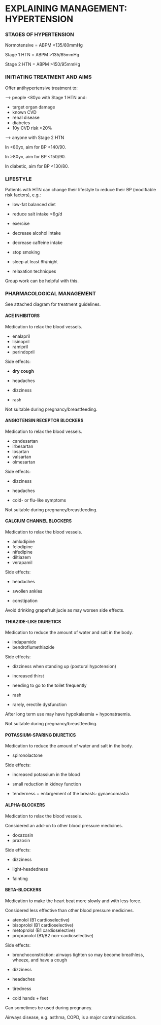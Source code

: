 # EXPLAINING MANAGEMENT: HYPERTENSION

### STAGES OF HYPERTENSION

Normotensive = ABPM <135/80mmHg

Stage 1 HTN = ABPM >135/85mmHg

Stage 2 HTN = ABPM >150/95mmHg

### INITIATING TREATMENT AND AIMS

Offer antihypertensive treatment to:

—> people <80yo with Stage 1 HTN and:

- target organ damage
- known CVD
- renal disease
- diabetes
- 10y CVD risk >20%

—> anyone with Stage 2 HTN


In <80yo, aim for BP <140/90.

In >80yo, aim for BP <150/90.

In diabetic, aim for BP <130/80.

### LIFESTYLE

Patients with HTN can change their lifestyle to reduce their BP (modifiable risk factors), e.g.:
	
- low-fat balanced diet

- reduce salt intake <6g/d

- exercise

- decrease alcohol intake

- decrease caffeine intake

- stop smoking

- sleep at least 6h/night

- relaxation techniques


Group work can be helpful with this.

### PHARMACOLOGICAL MANAGEMENT

See attached diagram for treatment guidelines.

#### ACE INHIBITORS

Medication to relax the blood vessels.

- enalapril
- lisinopril
- ramipril
- perindopril

Side effects:

- **dry cough**

- headaches

- dizziness

- rash

Not suitable during pregnancy/breastfeeding.


#### ANGIOTENSIN RECEPTOR BLOCKERS

Medication to relax the blood vessels.

- candesartan
- irbesartan
- losartan
- valsartan
- olmesartan

Side effects:

- dizziness

- headaches

- cold- or flu-like symptoms

Not suitable during pregnancy/breastfeeding.

#### CALCIUM CHANNEL BLOCKERS

Medication to relax the blood vessels.

- amlodipine
- felodipine
- nifedipine
- diltiazem
- verapamil

Side effects:

- headaches

- swollen ankles

- constipation

Avoid drinking grapefruit jucie as may worsen side effects.

#### THIAZIDE-LIKE DIURETICS

Medication to reduce the amount of water and salt in the body.

- indapamide
- bendroflumethiazide

Side effects:

- dizziness when standing up (postural hypotension)

- increased thirst

- needing to go to the toilet frequently

- rash

- rarely, erectile dysfunction


After long term use may have hypokalaemia + hyponatraemia.

Not suitable during pregnancy/breastfeeding.

#### POTASSIUM-SPARING DIURETICS

Medication to reduce the amount of water and salt in the body.

- spironolactone

Side effects:

- increased potassium in the blood

- small reduction in kidney function

- tenderness + enlargement of the breasts: gynaecomastia


#### ALPHA-BLOCKERS

Medication to relax the blood vessels.

Considered an add-on to other blood pressure medicines.

- doxazosin
- prazosin

Side effects:

- dizziness

- light-headedness

- fainting


#### BETA-BLOCKERS

Medication to make the heart beat more slowly and with less force.

Considered less effective than other blood pressure medicines.

- atenolol (B1 cardioselective)
- bisoprolol (B1 cardioselective)
- metoprolol (B1 cardioselective)
- propranolol (B1/B2 non-cardioselective)

Side effects:

- bronchoconstriction: airways tighten so may become breathless, wheeze, and have a cough

- dizziness

- headaches

- tiredness

- cold hands + feet

Can sometimes be used during pregnancy.

Airways disease, e.g. asthma, COPD, is a major contraindication.